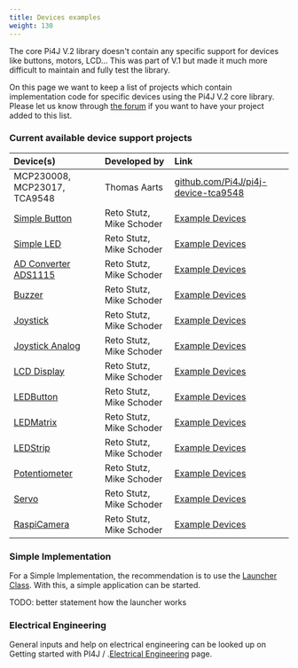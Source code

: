 ```yaml
---
title: Devices examples
weight: 130
---
```


The core Pi4J V.2 library doesn't contain any specific support for devices like buttons, motors, LCD... This was part of 
V.1 but made it much more difficult to maintain and fully test the library.

On this page we want to keep a list of projects which contain implementation code for specific devices using the Pi4J 
V.2 core library. Please let us know through [the forum](https://forum.pi4j.com) if you want to have your project added 
to this list.

### Current available device support projects

| Device(s)                     | Developed by          | Link              |
| :---                          | :---                  | :---              |
| MCP230008, MCP23017, TCA9548  | Thomas Aarts          | [github.com/Pi4J/pi4j-device-tca9548](https://github.com/Pi4J/pi4j-device-tca9548) |
| [Simple Button](/documentation/device-examples/simplebutton) | Reto Stutz, Mike Schoder | [Example Devices](https://github.com/Pi4J/pi4j-example-components)|
| [Simple LED](/documentation/device-examples/simpleled) | Reto Stutz, Mike Schoder | [Example Devices](https://github.com/Pi4J/pi4j-example-components)|
| [AD Converter ADS1115](/documentation/device-examples/ads1115) | Reto Stutz, Mike Schoder | [Example Devices](https://github.com/Pi4J/pi4j-example-components)|
| [Buzzer](/documentation/device-examples/buzzer) | Reto Stutz, Mike Schoder | [Example Devices](https://github.com/Pi4J/pi4j-example-components)|
| [Joystick](/documentation/device-examples/joystick) | Reto Stutz, Mike Schoder | [Example Devices](https://github.com/Pi4J/pi4j-example-components)|
| [Joystick Analog](/documentation/device-examples/joystickanalog) | Reto Stutz, Mike Schoder | [Example Devices](https://github.com/Pi4J/pi4j-example-components)|
| [LCD Display](/documentation/device-examples/lcddisplay) | Reto Stutz, Mike Schoder | [Example Devices](https://github.com/Pi4J/pi4j-example-components)|
| [LEDButton](/documentation/device-examples/ledbutton) | Reto Stutz, Mike Schoder | [Example Devices](https://github.com/Pi4J/pi4j-example-components)|
| [LEDMatrix](/documentation/device-examples/ledmatrix) | Reto Stutz, Mike Schoder | [Example Devices](https://github.com/Pi4J/pi4j-example-components)|
| [LEDStrip](/documentation/device-examples/ledstrip) | Reto Stutz, Mike Schoder | [Example Devices](https://github.com/Pi4J/pi4j-example-components)|
| [Potentiometer](/documentation/device-examples/potentiometer) | Reto Stutz, Mike Schoder | [Example Devices](https://github.com/Pi4J/pi4j-example-components)|
| [Servo](/documentation/device-examples/servo) | Reto Stutz, Mike Schoder | [Example Devices](https://github.com/Pi4J/pi4j-example-components)|
| [RaspiCamera](/documentation/device-examples/raspicamera) | Reto Stutz, Mike Schoder | [Example Devices](https://github.com/Pi4J/pi4j-example-components)|

### Simple Implementation

For a Simple Implementation, the recommendation is to use the [Launcher Class](https://github.com/Pi4J/pi4j-example-components/blob/Dev-Arcade/src/main/java/com/pi4j/example/Launcher.java).
With this, a simple application can be started.

TODO: better statement how the launcher works

### Electrical Engineering
General inputs and help on electrical engineering can be looked up on Getting started with PI4J / .[Electrical Engineering](/getting-started/electricalengeneering/) page.